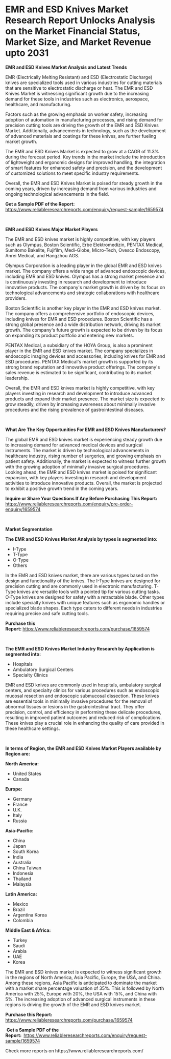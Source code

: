 <p><h1>EMR and ESD Knives Market Research Report Unlocks Analysis on the Market Financial Status, Market Size, and Market Revenue upto 2031</h1></p><p><strong>EMR and ESD Knives Market Analysis and Latest Trends</strong></p>
<p><p>EMR (Electrically Melting Resistant) and ESD (Electrostatic Discharge) knives are specialized tools used in various industries for cutting materials that are sensitive to electrostatic discharge or heat. The EMR and ESD Knives Market is witnessing significant growth due to the increasing demand for these tools in industries such as electronics, aerospace, healthcare, and manufacturing.</p><p>Factors such as the growing emphasis on worker safety, increasing adoption of automation in manufacturing processes, and rising demand for precision cutting tools are driving the growth of the EMR and ESD Knives Market. Additionally, advancements in technology, such as the development of advanced materials and coatings for these knives, are further fueling market growth.</p><p>The EMR and ESD Knives Market is expected to grow at a CAGR of 11.3% during the forecast period. Key trends in the market include the introduction of lightweight and ergonomic designs for improved handling, the integration of smart features for enhanced safety and precision, and the development of customized solutions to meet specific industry requirements.</p><p>Overall, the EMR and ESD Knives Market is poised for steady growth in the coming years, driven by increasing demand from various industries and ongoing technological advancements in the field.</p></p>
<p><strong>Get a Sample PDF of the Report:&nbsp;</strong> <a href="https://www.reliableresearchreports.com/enquiry/request-sample/1659574">https://www.reliableresearchreports.com/enquiry/request-sample/1659574</a></p>
<p>&nbsp;</p>
<p><strong>EMR and ESD Knives Major Market Players</strong></p>
<p><p>The EMR and ESD knives market is highly competitive, with key players such as Olympus, Boston Scientific, Erbe Elektromedizin, PENTAX Medical, Sumitomo Bakelite, Fujifilm, Medi-Globe, Micro-Tech, Ovesco Endoscopy, Anrei Medical, and Hangzhou AGS.</p><p>Olympus Corporation is a leading player in the global EMR and ESD knives market. The company offers a wide range of advanced endoscopic devices, including EMR and ESD knives. Olympus has a strong market presence and is continuously investing in research and development to introduce innovative products. The company's market growth is driven by its focus on technological advancements and strategic collaborations with healthcare providers.</p><p>Boston Scientific is another key player in the EMR and ESD knives market. The company offers a comprehensive portfolio of endoscopic devices, including knives for EMR and ESD procedures. Boston Scientific has a strong global presence and a wide distribution network, driving its market growth. The company's future growth is expected to be driven by its focus on expanding its product portfolio and entering new markets.</p><p>PENTAX Medical, a subsidiary of the HOYA Group, is also a prominent player in the EMR and ESD knives market. The company specializes in endoscopic imaging devices and accessories, including knives for EMR and ESD procedures. PENTAX Medical's market growth is supported by its strong brand reputation and innovative product offerings. The company's sales revenue is estimated to be significant, contributing to its market leadership.</p><p>Overall, the EMR and ESD knives market is highly competitive, with key players investing in research and development to introduce advanced products and expand their market presence. The market size is expected to grow steadily, driven by increasing awareness about minimally invasive procedures and the rising prevalence of gastrointestinal diseases.</p></p>
<p>&nbsp;</p>
<p><strong>What Are The Key Opportunities For EMR and ESD Knives Manufacturers?</strong></p>
<p><p>The global EMR and ESD knives market is experiencing steady growth due to increasing demand for advanced medical devices and surgical instruments. The market is driven by technological advancements in healthcare industry, rising number of surgeries, and growing emphasis on patient safety. Additionally, the market is expected to witness further growth with the growing adoption of minimally invasive surgical procedures. Looking ahead, the EMR and ESD knives market is poised for significant expansion, with key players investing in research and development activities to introduce innovative products. Overall, the market is projected to exhibit a positive growth trend in the coming years.</p></p>
<p><strong>Inquire or Share Your Questions If Any Before Purchasing This Report:</strong> <a href="https://www.reliableresearchreports.com/enquiry/pre-order-enquiry/1659574">https://www.reliableresearchreports.com/enquiry/pre-order-enquiry/1659574</a></p>
<p>&nbsp;</p>
<p><strong>Market Segmentation</strong></p>
<p><strong>The EMR and ESD Knives Market Analysis by types is segmented into:</strong></p>
<p><ul><li>I-Type</li><li>T-Type</li><li>O-Type</li><li>Others</li></ul></p>
<p><p>In the EMR and ESD knives market, there are various types based on the design and functionality of the knives. The I-Type knives are designed for precision cutting and are commonly used in electronic manufacturing. T-Type knives are versatile tools with a pointed tip for various cutting tasks. O-Type knives are designed for safety with a retractable blade. Other types include specialty knives with unique features such as ergonomic handles or specialized blade shapes. Each type caters to different needs in industries requiring precise and safe cutting tools.</p></p>
<p><strong>Purchase this Report:&nbsp;</strong><a href="https://www.reliableresearchreports.com/purchase/1659574">https://www.reliableresearchreports.com/purchase/1659574</a></p>
<p>&nbsp;</p>
<p><strong>The EMR and ESD Knives Market Industry Research by Application is segmented into:</strong></p>
<p><ul><li>Hospitals</li><li>Ambulatory Surgical Centers</li><li>Specialty Clinics</li></ul></p>
<p><p>EMR and ESD knives are commonly used in hospitals, ambulatory surgical centers, and specialty clinics for various procedures such as endoscopic mucosal resection and endoscopic submucosal dissection. These knives are essential tools in minimally invasive procedures for the removal of abnormal tissues or lesions in the gastrointestinal tract. They offer precision, control, and efficiency in performing these delicate procedures, resulting in improved patient outcomes and reduced risk of complications. These knives play a crucial role in enhancing the quality of care provided in these healthcare settings.</p></p>
<p>&nbsp;</p>
<p><strong>In terms of Region, the EMR and ESD Knives Market Players available by Region are:</strong></p>
<p>
    <p> <strong> North America: </strong>
        <ul>
            <li>United States</li>
            <li>Canada</li>
        </ul>
        </p> 
    <p> <strong> Europe: </strong>
        <ul>
            <li>Germany</li>
            <li>France</li>
            <li>U.K.</li>
            <li>Italy</li>
            <li>Russia</li>
        </ul>
        </p> 
    <p> <strong> Asia-Pacific: </strong>
        <ul>
            <li>China</li>
            <li>Japan</li>
            <li>South Korea</li>
            <li>India</li>
            <li>Australia</li>
            <li>China Taiwan</li>
            <li>Indonesia</li>
            <li>Thailand</li>
            <li>Malaysia</li>
        </ul>
        </p> 
    <p> <strong> Latin America: </strong>
        <ul>
            <li>Mexico</li>
            <li>Brazil</li>
            <li>Argentina Korea</li>
            <li>Colombia</li>
        </ul>
        </p> 
    <p> <strong> Middle East & Africa: </strong>
        <ul>
            <li>Turkey</li>
            <li>Saudi</li>
            <li>Arabia</li>
            <li>UAE</li>
            <li>Korea</li>
        </ul>
    </p>
    </p>
<p><p>The EMR and ESD knives market is expected to witness significant growth in the regions of North America, Asia Pacific, Europe, the USA, and China. Among these regions, Asia Pacific is anticipated to dominate the market with a market share percentage valuation of 35%. This is followed by North America with 25%, Europe with 20%, the USA with 15%, and China with 5%. The increasing adoption of advanced surgical instruments in these regions is driving the growth of the EMR and ESD knives market.</p></p>
<p><strong>Purchase this Report: </strong><a href="https://www.reliableresearchreports.com/purchase/1659574">https://www.reliableresearchreports.com/purchase/1659574</a></p>
<p>&nbsp;<strong>Get a Sample PDF of the Report:&nbsp;&nbsp;</strong><a href="https://www.reliableresearchreports.com/enquiry/request-sample/1659574">https://www.reliableresearchreports.com/enquiry/request-sample/1659574</a></p>
<p><strong></strong></p>
<p>Check more reports on https://www.reliableresearchreports.com/</p>